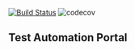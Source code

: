 [![Build Status](https://travis-ci.com/klindziukp/automation-portal.svg?token=ij8oqxkKyJASFWpSVXcW&branch=master)](https://travis-ci.com/klindziukp/automation-portal)
![codecov](https://codecov.io/gh/klindziukp/automation-portal/branch/master/graph/badge.svg?token=etQz2ItWW9)


## Test Automation Portal 
